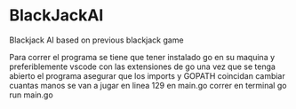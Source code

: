 # BlackJackAI
Blackjack AI based on previous blackjack game

Para correr el programa se tiene que tener instalado go en su maquina y
preferiblemente vscode con las extensiones de go
una vez que se tenga abierto el programa asegurar que los imports y GOPATH coincidan
cambiar cuantas manos se van a jugar en linea 129 en main.go
correr en terminal go run main.go